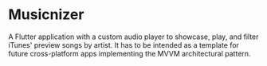 # Musicnizer

A Flutter application with a custom audio player to showcase, play, and filter iTunes' preview songs by artist.
It has to be intended as a template for future cross-platform apps implementing the MVVM architectural pattern.
